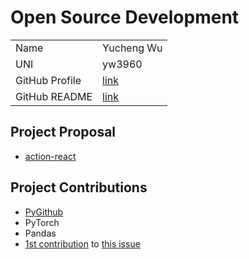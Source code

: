 # Open Source Development

|  |  |
|:--|:--|
|Name|Yucheng Wu|
|UNI|yw3960|
| GitHub Profile | [link](https://github.com/yd-wu) |
| GitHub README | [link](https://github.com/yd-wu/yd-wu/blob/main/README.md) |

## Project Proposal

- [action-react](../projects/python/action-react.md)

## Project Contributions

- [PyGithub](../projects/python/pygithub.md)
- PyTorch
- Pandas
- [1st contribution](https://github.com/PyGithub/PyGithub/pull/2475) to [this issue](https://github.com/PyGithub/PyGithub/issues/2399)
